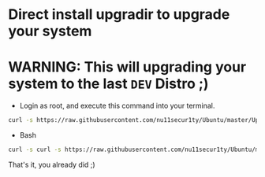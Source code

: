 # Direct install upgradir to upgrade your system
# WARNING: This will upgrading your system to the last `DEV` Distro ;)

- Login as root, and execute this command into your terminal.
```bash
curl -s https://raw.githubusercontent.com/nu11secur1ty/Ubuntu/master/Upgradir/kesterme.py | python3
```
- Bash
```bash
curl -s curl -s https://raw.githubusercontent.com/nu11secur1ty/Ubuntu/master/Upgradir/kesterme.py | sh
```
That's it, you already did ;)
